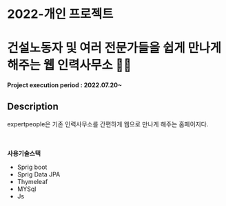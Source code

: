# 2022-개인 프로젝트
# 건설노동자 및 여러 전문가들을 쉽게 만나게 해주는 웹 인력사무소  👵👴

#### Project execution period : 2022.07.20~ 

## Description
expertpeople은 기존 인력사무소를 간편하게 웹으로 만나게 해주는 홈페이지다.<br><br><br>

**사용기술스택**
<ul>
  <li>Sprig boot</li>
  <li>Sprig Data JPA</li>
  <li>Thymeleaf</li>
  <li>MYSql</li>
  <li>Js</li>
</ul>
